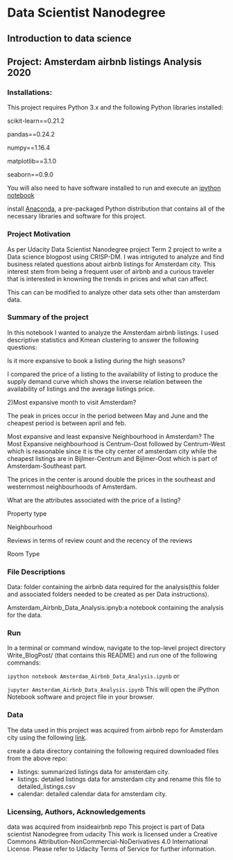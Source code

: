 # Data Scientist Nanodegree

## Introduction to data science

## Project: Amsterdam airbnb listings Analysis 2020

### Installations:
This project requires Python 3.x and the following Python libraries installed:

scikit-learn==0.21.2

pandas==0.24.2

numpy==1.16.4

matplotlib==3.1.0

seaborn==0.9.0

You will also need to have software installed to run and execute an [ipython notebook](https://jupyter.org/)

install [Anaconda](https://www.anaconda.com/), a pre-packaged Python distribution that contains all of the necessary libraries and software for this project.

### Project Motivation
As per Udacity Data Scientist Nanodegree project Term 2 project to write a Data science blogpost using CRISP-DM. I was intriguted to analyze and find business related questions about airbnb listings for Amsterdam city. This interest stem from being a frequent user of airbnb and a curious traveler that is interested in knowning the trends in prices and what can affect.

This can can be modified to analyze other data sets other than amsterdam data.

### Summary of the project
In this notebook I wanted to analyze the Amsterdam airbnb listings. I used descriptive statistics and Kmean clustering to answer the following questions:

Is it more expansive to book a listing during the high seasons?

I compared the price of a listing to the availability of listing to produce the supply demand curve which shows the inverse relation between the availability of listings and the average listings price.

2)Most expansive month to visit Amsterdam?

The peak in prices occur in the period between May and June and the cheapest period is between april and feb.

Most expansive and least expansive Neighbourhood in Amsterdam?
The Most Expansive neighbourhood is Centrum-Oost followed by Centrum-West which is reasonable since it is the city center of amsterdam city while the cheapest listings are in Bijlmer-Centrum and Bijlmer-Oost which is part of Amsterdam-Southeast part.

The prices in the center is around double the prices in the southeast and westernmost neighbourhoods of Amsterdam.

What are the attributes associated with the price of a listing?

Property type

Neighbourhood

Reviews in terms of review count and the recency of the reviews

Room Type

### File Descriptions
Data: folder containing the airbnb data required for the analysis(this folder and associated folders needed to be created as per Data instructions).

Amsterdam_Airbnb_Data_Analysis.ipnyb:a notebook containing the analysis for the data.

### Run
In a terminal or command window, navigate to the top-level project directory Write_BlogPost/ (that contains this README) and run one of the following commands:

`ipython notebook Amsterdam_Airbnb_Data_Analysis.ipynb`
or

`jupyter Amsterdam_Airbnb_Data_Analysis.ipynb`
This will open the iPython Notebook software and project file in your browser.

### Data
The data used in this project was acquired from airbnb repo for Amsterdam city using the following [link](http://insideairbnb.com/get-the-data.html).

create a data directory containing the following required downloaded files from the above repo:

* listings: summarized listings data for amsterdam city.
* listings: detailed listings data for amsterdam city and rename this file to detailed_listings.csv
* calendar: detailed calendar data for amsterdam city.
### Licensing, Authors, Acknowledgements
data was acquired from insideairbnb repo
This project is part of Data scientist Nanodegree from udacity
This work is licensed under a Creative Commons Attribution-NonCommercial-NoDerivatives 4.0 International License. Please refer to Udacity Terms of Service for further information.

